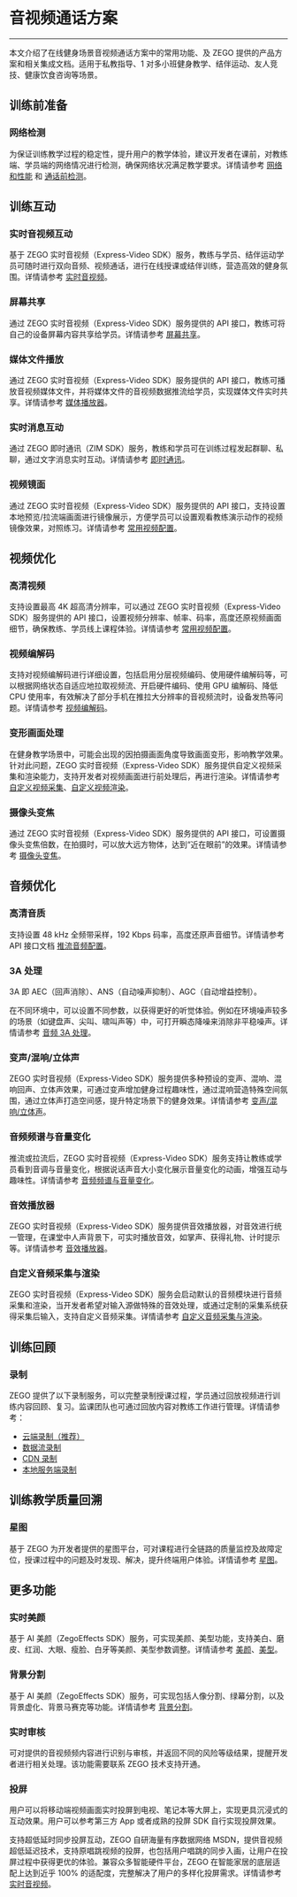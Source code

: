# 音视频通话方案

- - -

本文介绍了在线健身场景音视频通话方案中的常用功能、及 ZEGO 提供的产品方案和相关集成文档。适用于私教指导、1 对多小班健身教学、结伴运动、友人竞技、健康饮食咨询等场景。

## 训练前准备

### **网络检测**

为保证训练教学过程的稳定性，提升用户的教学体验，建议开发者在课前，对教练端、学员端的网络情况进行检测，确保网络状况满足教学要求。详情请参考 [网络和性能](/real-time-video-ios-oc/communication/testing-network) 和 [通话前检测](/real-time-video-ios-oc/communication/pre-call-detection)。


## 训练互动

### **实时音视频互动**

基于 ZEGO 实时音视频（Express-Video SDK）服务，教练与学员、结伴运动学员可随时进行双向音频、视频通话，进行在线授课或结伴训练，营造高效的健身氛围。详情请参考 [实时音视频](/real-time-video-ios-oc/introduction/overview)。

### **屏幕共享**

通过 ZEGO 实时音视频（Express-Video SDK）服务提供的 API 接口，教练可将自己的设备屏幕内容共享给学员。详情请参考 [屏幕共享](/real-time-video-ios-oc/video/screen-sharing)。

### **媒体文件播放**

通过 ZEGO 实时音视频（Express-Video SDK）服务提供的 API 接口，教练可播放音视频媒体文件，并将媒体文件的音视频数据推流给学员，实现媒体文件实时共享。详情请参考 [媒体播放器](/real-time-video-ios-oc/video/screen-sharing)。

### **实时消息互动**

通过 ZEGO 即时通讯（ZIM SDK）服务，教练和学员可在训练过程发起群聊、私聊，通过文字消息实时互动。详情请参考 [即时通讯](/zim-ios/introduction/overview)。

### **视频镜面**

通过 ZEGO 实时音视频（Express-Video SDK）服务提供的 API 接口，支持设置本地预览/拉流端画面进行镜像展示，方便学员可以设置观看教练演示动作的视频镜像效果，对照练习。详情请参考 [常用视频配置](/real-time-video-ios-oc/video/common-video-configuration)。


## 视频优化

### **高清视频**

支持设置最高 4K 超高清分辨率，可以通过 ZEGO 实时音视频（Express-Video SDK）服务提供的 API 接口，设置视频分辨率、帧率、码率，高度还原视频画面细节，确保教练、学员线上课程体验。详情请参考 [常用视频配置](/real-time-video-ios-oc/video/common-video-configuration)。

### **视频编解码**

支持对视频编解码进行详细设置，包括启用分层视频编码、使用硬件编解码等，可以根据网络状态自适应地拉取视频流、开启硬件编码、使用 GPU 编解码、降低 CPU 使用率，有效解决了部分手机在推拉大分辨率的音视频流时，设备发热等问题。详情请参考 [视频编解码](/real-time-video-ios-oc/video/set-video-encoding)。

### **变形画面处理**

在健身教学场景中，可能会出现的因拍摄画面角度导致画面变形，影响教学效果。针对此问题，ZEGO 实时音视频（Express-Video SDK）服务提供自定义视频采集和渲染能力，支持开发者对视频画面进行前处理后，再进行渲染。详情请参考 [自定义视频采集](/real-time-video-ios-oc/video/custom-video-capture)、[自定义视频渲染](/real-time-video-ios-oc/video/custom-video-rendering)。

### **摄像头变焦**

通过 ZEGO 实时音视频（Express-Video SDK）服务提供的 API 接口，可设置摄像头变焦倍数，在拍摄时，可以放大远方物体，达到“近在眼前”的效果。详情请参考 [摄像头变焦](https://doc-zh.zego.im/article/6647)。

## 音频优化

### **高清音质**

支持设置 48 kHz 全频带采样，192 Kbps 码率，高度还原声音细节。详情请参考 API 接口文档 [推流音频配置](https://doc-zh.zego.im/article/api?doc=Express_Video_SDK_API~ObjectiveC~class~zego-audio-config)。

### **3A 处理**

3A 即 AEC（回声消除）、ANS（自动噪声抑制）、AGC（自动增益控制）。

在不同环境中，可以设置不同参数，以获得更好的听觉体验。例如在环境噪声较多的场景（如键盘声、尖叫、啸叫声等）中，可打开瞬态降噪来消除非平稳噪声。详情请参考 [音频 3A 处理](/real-time-video-ios-oc/audio/audio-3a-processing)。

### **变声/混响/立体声**

ZEGO 实时音视频（Express-Video SDK）服务提供多种预设的变声、混响、混响回声、立体声效果，可通过变声增加健身过程趣味性，通过混响营造特殊空间氛围，通过立体声打造空间感，提升特定场景下的健身效果。详情请参考 [变声/混响/立体声](/real-time-video-ios-oc/audio/audio-effects)。

### **音频频谱与音量变化**

推流或拉流后，ZEGO 实时音视频（Express-Video SDK）服务支持让教练或学员看到音调与音量变化，根据说话声音大小变化展示音量变化的动画，增强互动与趣味性。详情请参考 [音频频谱与音量变化](/real-time-video-ios-oc/audio/sound-level-spectrum)。

### **音效播放器**

ZEGO 实时音视频（Express-Video SDK）服务提供音效播放器，对音效进行统一管理，在课堂中人声背景下，可实时播放音效，如掌声、获得礼物、计时提示等。详情请参考 [音效播放器](/real-time-video-ios-oc/other/audio-effect-player)。

### **自定义音频采集与渲染**

ZEGO 实时音视频（Express-Video SDK）服务会启动默认的音频模块进行音频采集和渲染，当开发者希望对输入源做特殊的音效处理，或通过定制的采集系统获得采集后输入，支持自定义音频采集。详情请参考 [自定义音频采集与渲染](/real-time-video-ios-oc/audio/custom-audio-capture-and-rendering)。



## 训练回顾

### **录制**

ZEGO 提供了以下录制服务，可以完整录制授课过程，学员通过回放视频进行训练内容回顾、复习。监课团队也可通过回放内容对教练工作进行管理。详情请参考：

- [云端录制（推荐）](/cloud-recording/introduction/overview)
- [数据流录制](https://doc-zh.zego.im/faq/Data_Stream_Recording_offline?product=CloudRecording&platform=all)
- [CDN 录制](/real-time-voice-server/api-reference/cdn/start-cdn-recrod)
- [本地服务端录制](/local-recording-linux-cpp/overview)


## 训练教学质量回溯

### **星图**

基于 ZEGO 为开发者提供的星图平台，可对课程进行全链路的质量监控及故障定位，授课过程中的问题及时发现、解决，提升终端用户体验。详情请参考 [星图](/analytics-dashboard/introduction/overview)。


## 更多功能

### **实时美颜**

基于 AI 美颜（ZegoEffects SDK）服务，可实现美颜、美型功能，支持美白、磨皮、红润、大眼、瘦脸、白牙等美颜、美型参数调整。详情请参考 [美颜](/ai-effects-ios-objc/guides/face-beautification)、[美型](/ai-effects-ios-objc/guides/shape-retouch)。

### **背景分割**

基于 AI 美颜（ZegoEffects SDK）服务，可实现包括人像分割、绿幕分割，以及背景虚化、背景马赛克等功能。详情请参考 [背景分割](/ai-effects-ios-objc/guides/background-segmentation)。

### **实时审核**

可对提供的音视频频内容进行识别与审核，并返回不同的风险等级结果，提醒开发者进行相关处理。该功能需要联系 ZEGO 技术支持开通。

### **投屏**

用户可以将移动端视频画面实时投屏到电视、笔记本等大屏上，实现更具沉浸式的互动效果。用户可以参考第三方 App 或者成熟的投屏 SDK 自行实现投屏效果。   

支持超低延时同步投屏互动，ZEGO 自研海量有序数据网络 MSDN，提供音视频超低延迟技术，支持原唱跳视频的投屏，也包括用户唱跳的同步入画，让用户在投屏过程中获得更优的体验。兼容众多智能硬件平台，ZEGO 在智能家居的底层适配上达到近乎 100% 的适配度，完整解决了用户的多样化投屏需求。详情请参考 [实时音视频](/real-time-video-ios-oc/introduction/overview)。
